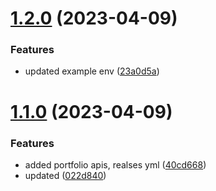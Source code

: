 # [1.2.0](https://github.com/manthanank/backend-app/compare/v1.1.0...v1.2.0) (2023-04-09)


### Features

* updated example env ([23a0d5a](https://github.com/manthanank/backend-app/commit/23a0d5a7da3d68aadfb9c96e0252cb5b9dd70a4f))



# [1.1.0](https://github.com/manthanank/backend-app/compare/022d8400aa9ee6fc0aef38028b90ebef9a6881ac...v1.1.0) (2023-04-09)


### Features

* added portfolio apis, realses yml ([40cd668](https://github.com/manthanank/backend-app/commit/40cd668a6fdcda092643f359bdd3aca9402f4a8d))
* updated ([022d840](https://github.com/manthanank/backend-app/commit/022d8400aa9ee6fc0aef38028b90ebef9a6881ac))



